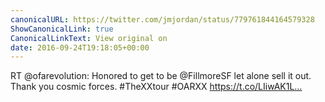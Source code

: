 ```yaml
---
canonicalURL: https://twitter.com/jmjordan/status/779761844164579328
ShowCanonicalLink: true
CanonicalLinkText: View original on
date: 2016-09-24T19:18:05+00:00
---
```

RT @ofarevolution: Honored to get to be @FillmoreSF let alone sell it out. Thank you cosmic forces. #TheXXtour #OARXX https://t.co/LIiwAK1L…